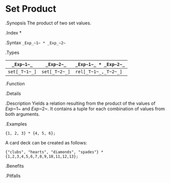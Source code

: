 # Set Product

.Synopsis
The product of two set values.

.Index
*

.Syntax
`_Exp_~1~ * _Exp_~2~`

.Types


| `_Exp~1~_`    |  `_Exp~2~_`    | `_Exp~1~_ * _Exp~2~_`  |
| --- | --- | --- |
| `set[_T~1~_]` |  `set[_T~2~_]` | `rel[_T~1~_,_T~2~_]`   |


.Function

.Details

.Description
Yields a relation resulting from the product of the values of _Exp_~1~ and _Exp_~2~. It contains a tuple for each combination of values from both arguments.

.Examples
```rascal-shell
{1, 2, 3} * {4, 5, 6};
```
A card deck can be created as follows:
```rascal-shell
{"clubs", "hearts", "diamonds", "spades"} * {1,2,3,4,5,6,7,8,9,10,11,12,13};
```

.Benefits

.Pitfalls


